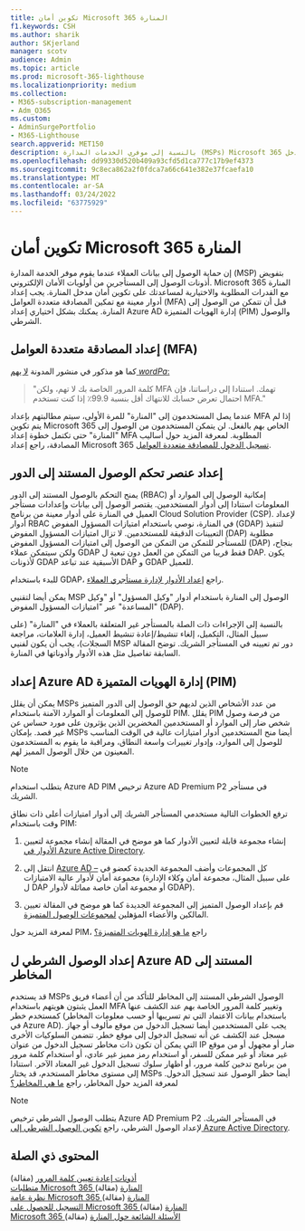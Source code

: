 ```yaml
---
title: تكوين أمان Microsoft 365 المنارة
f1.keywords: CSH
ms.author: sharik
author: SKjerland
manager: scotv
audience: Admin
ms.topic: article
ms.prod: microsoft-365-lighthouse
ms.localizationpriority: medium
ms.collection:
- M365-subscription-management
- Adm_O365
ms.custom:
- AdminSurgePortfolio
- M365-Lighthouse
search.appverid: MET150
description: بالنسبة إلى موفري الخدمات المدارة (MSPs) Microsoft 365 المنارة، تعرف على كيفية تكوين أمان المدخل.
ms.openlocfilehash: dd99330d520b409a93cfd5d1ca777c17b9ef4373
ms.sourcegitcommit: 9c8eca862a2f0fdca7a66c641e382e37fcaefa10
ms.translationtype: MT
ms.contentlocale: ar-SA
ms.lasthandoff: 03/24/2022
ms.locfileid: "63775929"
---
```

# <a name="configure-microsoft-365-lighthouse-portal-security"></a>تكوين أمان Microsoft 365 المنارة

إن حماية الوصول إلى بيانات العملاء عندما يقوم موفر الخدمة المدارة (MSP) بتفويض أذونات الوصول إلى المستأجرين من أولويات الأمان الإلكتروني. Microsoft 365 المنارة مع القدرات المطلوبة والاختيارية لمساعدتك على تكوين أمان مدخل المنارة. يجب إعداد أدوار معينة مع تمكين المصادقة متعددة العوامل (MFA) قبل أن تتمكن من الوصول إلى المنارة. يمكنك بشكل اختياري إعداد Azure AD إدارة الهويات المتميزة (PIM) والوصول الشرطي.

## <a name="set-up-multifactor-authentication-mfa"></a>إعداد المصادقة متعددة العوامل (MFA)

كما هو مذكور في منشور المدونة [لا يهم $word Pa$:](https://techcommunity.microsoft.com/t5/azure-active-directory-identity/your-pa-word-doesn-t-matter/ba-p/731984)

> "كلمة المرور الخاصة بك لا تهم، ولكن MFA تهمك. استنادا إلى دراساتنا، فإن احتمال تعرض حسابك للانتهاك أقل بنسبة 99.9٪ إذا كنت تستخدم MFA."

عندما يصل المستخدمون إلى "المنارة" للمرة الأولى، سيتم مطالبتهم بإعداد MFA إذا لم يتم تكوين Microsoft 365 الخاص بهم بالفعل. لن يتمكن المستخدمون من الوصول إلى "المنارة" حتى تكتمل خطوة إعداد MFA المطلوبة. لمعرفة المزيد حول أساليب المصادقة، راجع إعداد Microsoft 365 [تسجيل الدخول للمصادقة متعددة العوامل](https://support.microsoft.com/office/ace1d096-61e5-449b-a875-58eb3d74de14).

## <a name="set-up-role-based-access-control"></a>إعداد عنصر تحكم الوصول المستند إلى الدور

يمنح التحكم بالوصول المستند إلى الدور (RBAC) إمكانية الوصول إلى الموارد أو المعلومات استنادا إلى أدوار المستخدمين. يقتصر الوصول إلى بيانات وإعدادات مستأجر العميل في المنارة على أدوار معينة من برنامج Cloud Solution Provider (CSP). لإعداد أدوار RBAC في المنارة، نوصي باستخدام امتيازات المسؤول المفوض (GDAP) لتنفيذ التعيينات الدقيقة للمستخدمين. لا تزال امتيازات المسؤول المفوض (DAP) مطلوبة للمستأجر للتمكن من التمكن من الوصول إلى امتيازات المسؤول المفوض (DAP) بنجاح، ولكن سيتمكن عملاء GDAP فقط قريبا من التمكن من العمل دون تبعية ل DAP. يكون لأذونات GDAP الأسبقية عند تباعد DAP و GDAP للعميل. 

للبدء باستخدام GDAP، راجع [إعداد الأدوار لإدارة مستأجري العملاء](m365-lighthouse-set-up-roles.md).

يمكن أيضا لتقنيي MSP الوصول إلى المنارة باستخدام أدوار "وكيل المسؤول" أو "وكيل المساعدة" عبر "امتيازات المسؤول المفوض" (DAP).

بالنسبة إلى الإجراءات ذات الصلة بالمستأجر غير المتعلقة بالعملاء في "المنارة" (على سبيل المثال، التكميل، إلغاء تنشيط/إعادة تنشيط العميل، إدارة العلامات، مراجعة السجلات)، يجب أن يكون لفنيي MSP دور تم تعيينه في المستأجر الشريك. توضح المقالة السابقة تفاصيل مثل هذه الأدوار وأذوناتها في المنارة.

## <a name="set-up-azure-ad-privileged-identity-management-pim"></a>إعداد Azure AD إدارة الهويات المتميزة (PIM)

يمكن أن يقلل MSPs من عدد الأشخاص الذين لديهم حق الوصول إلى الدور المتميز للوصول إلى المعلومات أو الموارد الآمنة باستخدام PIM. يقلل PIM من فرصة وصول شخص ضار إلى الموارد أو المستخدمين المخضرين الذين يؤثرون على مورد حساس عن غير قصد. بإمكان MSPs أيضا منح المستخدمين أدوار امتيازات عالية في الوقت المناسب للوصول إلى الموارد، وإدوار تغييرات واسعة النطاق، ومراقبة ما يقوم به المستخدمون المعينون من خلال الوصول المميز لهم. 

> [!NOTE]
> يتطلب استخدام Azure AD PIM ترخيص Azure AD Premium P2 في مستأجر الشريك.

ترفع الخطوات التالية مستخدمي المستأجر الشريك إلى أدوار امتيازات أعلى ذات نطاق وقت باستخدام PIM:

1. إنشاء مجموعة قابلة لتعيين الأدوار كما هو موضح في المقالة إنشاء مجموعة لتعيين [الأدوار في Azure Active Directory](/azure/active-directory/roles/groups-create-eligible).

2. انتقل إلى [Azure AD –](https://portal.azure.com/#blade/Microsoft_AAD_IAM/GroupsManagementMenuBlade/AllGroups) كل المجموعات وأضف المجموعة الجديدة كعضو في مجموعة أمان لأدوار عالية الامتيازات (على سبيل المثال، مجموعة أمان وكلاء الإدارة ل DAP أو مجموعة أمان خاصة مماثلة لأدوار GDAP).

3. قم بإعداد الوصول المتميز إلى المجموعة الجديدة كما هو موضح في المقالة تعيين المالكين والأعضاء المؤهلين [لمجموعات الوصول المتميزة](/azure/active-directory/privileged-identity-management/groups-assign-member-owner).

لمعرفة المزيد حول PIM، راجع [ما هو إدارة الهويات المتميزة؟](/azure/active-directory/privileged-identity-management/pim-configure)

## <a name="set-up-risk-based-azure-ad-conditional-access"></a>إعداد الوصول الشرطي ل Azure AD المستند إلى المخاطر

قد يستخدم MSPs الوصول الشرطي المستند إلى المخاطر للتأكد من أن أعضاء فريق العمل يثبتون هويتهم باستخدام MFA وتغيير كلمة المرور الخاصة بهم عند الكشف عنها كمستخدم خطر (باستخدام بيانات الاعتماد التي تم تسريبها أو حسب معلومات المخاطر في Azure AD). يجب على المستخدمين أيضا تسجيل الدخول من موقع مألوف أو جهاز مسجل عند الكشف عن أنه تسجيل الدخول إلى موقع خطر. تتضمن السلوكيات الأخرى التي يمكن أن تكون ذات مخاطر تسجيل الدخول من عنوان IP ضار أو مجهول أو من موقع غير معتاد أو غير ممكن للسفر، أو استخدام رمز مميز غير عادي، أو استخدام كلمة مرور من برنامج تدخين كلمة مرور، أو اظهار سلوك تسجيل الدخول غير المعتاد الآخر. استنادا إلى مستوى مخاطر المستخدم، قد يختار MSPs أيضا حظر الوصول عند تسجيل الدخول. لمعرفة المزيد حول المخاطر، راجع [ما هي المخاطر؟](/azure/active-directory/identity-protection/concept-identity-protection-risks) 

> [!NOTE]
> يتطلب الوصول الشرطي ترخيص Azure AD Premium P2 في المستأجر الشريك. لإعداد الوصول الشرطي، راجع [تكوين الوصول الشرطي إلى Azure Active Directory](/appcenter/general/configuring-aad-conditional-access).

## <a name="related-content"></a>المحتوى ذي الصلة

[أذونات إعادة تعيين كلمة المرور](/azure/active-directory/roles/permissions-reference#password-reset-permissions) (مقالة)\
[متطلبات Microsoft 365 المنارة](m365-lighthouse-requirements.md) (مقالة)\
[نظرة عامة Microsoft 365 المنارة](m365-lighthouse-overview.md) (مقالة)\
[التسجيل للحصول على Microsoft 365 المنارة](m365-lighthouse-sign-up.md) (مقالة)\
[Microsoft 365 الأسئلة الشائعة حول المنارة](m365-lighthouse-faq.yml) (مقالة)